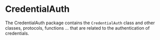# CredentialAuth

The CredentialAuth package contains the `CredentialAuth` class and other classes, protocols, functions ... that are related to the authentication of credentials. 
